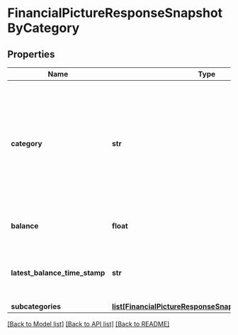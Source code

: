 # FinancialPictureResponseSnapshotByCategory

## Properties
Name | Type | Description | Notes
------------ | ------------- | ------------- | -------------
**category** | **str** | Category of the aggregation accounts. These accounts are dependent on the &#x60;category&#x60; fields within the Nucleus Aggregation Account. | [optional] 
**balance** | **float** | Total balance for this category | [optional] 
**latest_balance_time_stamp** | **str** | Date and time of the balance record for this category | [optional] 
**subcategories** | [**list[FinancialPictureResponseSnapshotSubcategories]**](FinancialPictureResponseSnapshotSubcategories.md) |  | [optional] 

[[Back to Model list]](../README.md#documentation-for-models) [[Back to API list]](../README.md#documentation-for-api-endpoints) [[Back to README]](../README.md)


